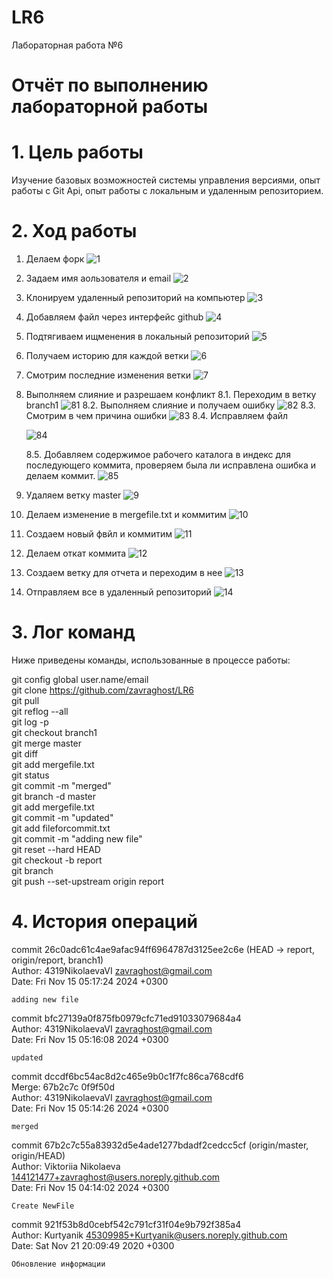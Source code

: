 # LR6
Лабораторная работа №6
# Отчёт по выполнению лабораторной работы

# 1. Цель работы

Изучение базовых возможностей системы управления версиями, опыт работы с Git Api, опыт 
работы с локальным и удаленным репозиторием.

# 2. Ход работы

1. Делаем форк
   ![1](https://github.com/zavraghost/LR6/blob/report/images/11.png)
2. Задаем имя аользователя и email
   ![2](https://github.com/zavraghost/LR6/blob/report/images/1.png)
3. Клонируем удаленный репозиторий на компьютер
   ![3](https://github.com/zavraghost/LR6/blob/report/images/3.png)
4. Добавляем файл через интерфейс github
   ![4](https://github.com/zavraghost/LR6/blob/report/images/4.png)
5. Подтягиваем ищменения в локальный репозиторий
   ![5](https://github.com/zavraghost/LR6/blob/report/images/5.png)
6. Получаем историю для каждой ветки
   ![6](https://github.com/zavraghost/LR6/blob/report/images/6.png)
7. Смотрим последние изменения ветки
   ![7](https://github.com/zavraghost/LR6/blob/report/images/7.png)
8. Выполняем слияние и разрешаем конфликт
   8.1. Переходим в ветку branch1
      ![81](https://github.com/zavraghost/LR6/blob/report/images/81.png)
   8.2. Выполняем слияние и получаем ошибку
      ![82](https://github.com/zavraghost/LR6/blob/report/images/82.png)
   8.3. Смотрим в чем причина ошибки
      ![83](https://github.com/zavraghost/LR6/blob/report/images/83.png)
   8.4. Исправляем файл
   
      ![84](https://github.com/zavraghost/LR6/blob/report/images/84.png)
   
   8.5. Добавляем содержимое рабочего каталога в индекс для последующего коммита, проверяем была ли исправлена ошибка и делаем коммит.
      ![85](https://github.com/zavraghost/LR6/blob/report/images/85.png)
10. Удаляем ветку master
   ![9](https://github.com/zavraghost/LR6/blob/report/images/9.png)
11. Делаем изменение в mergefile.txt и коммитим
   ![10](https://github.com/zavraghost/LR6/blob/report/images/10.png)
12. Создаем новый фвйл и коммитим
    ![11](https://github.com/zavraghost/LR6/blob/report/images/111.png)
13. Делаем откат коммита
    ![12](https://github.com/zavraghost/LR6/blob/report/images/12.png)
14. Создаем ветку для отчета и переходим в нее
    ![13](https://github.com/zavraghost/LR6/blob/report/images/13.png)
15. Отправляем все в удаленный репозиторий
    ![14](https://github.com/zavraghost/LR6/blob/report/images/14.png)

# 3. Лог команд

Ниже приведены команды, использованные в процессе работы:

git config global user.name/email </br>
git clone https://github.com/zavraghost/LR6 </br>
git pull </br>
git reflog --all </br>
git log -p </br>
git checkout branch1 </br>
git merge master </br>
git diff </br>
git add mergefile.txt </br>
git status </br>
git commit -m "merged" </br>
git branch -d master </br>
git add mergefile.txt </br>
git commit -m "updated" </br>
git add fileforcommit.txt </br>
git commit -m "adding new file" </br>
git reset --hard HEAD </br>
git checkout -b report </br>
git branch </br>
git push --set-upstream origin report </br>

# 4. История операций

commit 26c0adc61c4ae9afac94ff6964787d3125ee2c6e (HEAD -> report, origin/report, branch1) </br>
Author: 4319NikolaevaVI <zavraghost@gmail.com> </br>
Date:   Fri Nov 15 05:17:24 2024 +0300 </br>

    adding new file

commit bfc27139a0f875fb0979cfc71ed91033079684a4 </br>
Author: 4319NikolaevaVI <zavraghost@gmail.com> </br>
Date:   Fri Nov 15 05:16:08 2024 +0300 </br>

    updated

commit dccdf6bc54ac8d2c465e9b0c1f7fc86ca768cdf6 </br>
Merge: 67b2c7c 0f9f50d </br>
Author: 4319NikolaevaVI <zavraghost@gmail.com> </br>
Date:   Fri Nov 15 05:14:26 2024 +0300 </br>

    merged

commit 67b2c7c55a83932d5e4ade1277bdadf2cedcc5cf (origin/master, origin/HEAD) </br>
Author: Viktoriia Nikolaeva <144121477+zavraghost@users.noreply.github.com> </br>
Date:   Fri Nov 15 04:14:02 2024 +0300 </br>

    Create NewFile

commit 921f53b8d0cebf542c791cf31f04e9b792f385a4 </br>
Author: Kurtyanik <45309985+Kurtyanik@users.noreply.github.com> </br>
Date:   Sat Nov 21 20:09:49 2020 +0300 </br>

    Обновление информации
